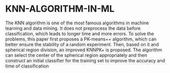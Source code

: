 # KNN-ALGORITHM-IN-ML
The KNN algorithm is one of the most famous algorithms in machine learning and data mining. It does not preprocess the data before classification, which leads to longer time and more errors. To solve the problems, this paper first proposes a PK-means++ algorithm, which can better ensure the stability of a random experiment. Then, based on it and spherical region division, an improved KNNPK+ is proposed. The algorithm can select the center of the spherical region appropriately and then construct an initial classifier for the training set to improve the accuracy and time of classification
